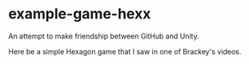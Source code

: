 # example-game-hexx
An attempt to make friendship between GitHub and Unity.

Here be a simple Hexagon game that I saw in one of Brackey's videos.
